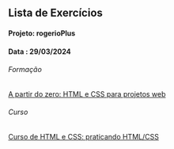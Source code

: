 ## Lista de Exercícios

#### Projeto: rogerioPlus 
#### Data : 29/03/2024

###### Formação
[A partir do zero: HTML e CSS para projetos web](https://cursos.alura.com.br/formacao-html-css)

###### Curso
[Curso de HTML e CSS: praticando HTML/CSS](https://cursos.alura.com.br/course/html-css-praticando-html-css)


